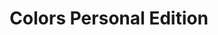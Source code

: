 ---
ee_id_thing: '2149'
site: '1'
type: '2'
inv_num: 2009-054
add_credit:
url: 2009-054-colors-personal-edition
title: Colors Personal Edition
year: '2009'
display_year: '2009'
medium: OSX Software
dims:
pitch: Software 2 play a quicktime movie one horizontal line of pixels at a time.
ps:
live_url: http://colors-personal-edition.coryarcangel.com/
youtube:
related_code: https://github.com/coryarcangel/Colors-Personal-Edition
imgs: colors-2009-054-detail-2-database-ih.jpg
subheading:
download:
commission:
related: "[33] 2006-004 Colors - 2006-004-colors"
layout: things-i-made
---